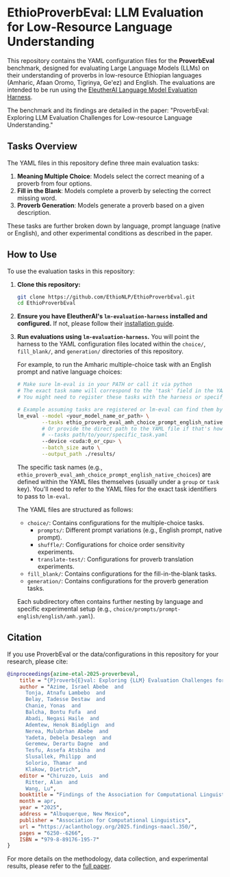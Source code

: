 # EthioProverbEval: LLM Evaluation for Low-Resource Language Understanding

This repository contains the YAML configuration files for the **ProverbEval** benchmark, designed for evaluating Large Language Models (LLMs) on their understanding of proverbs in low-resource Ethiopian languages (Amharic, Afaan Oromo, Tigrinya, Ge'ez) and English. The evaluations are intended to be run using the [EleutherAI Language Model Evaluation Harness](https://github.com/EleutherAI/lm-evaluation-harness).

The benchmark and its findings are detailed in the paper: "ProverbEval: Exploring LLM Evaluation Challenges for Low-resource Language Understanding."

## Tasks Overview

The YAML files in this repository define three main evaluation tasks:
1.  **Meaning Multiple Choice**: Models select the correct meaning of a proverb from four options.
2.  **Fill in the Blank**: Models complete a proverb by selecting the correct missing word.
3.  **Proverb Generation**: Models generate a proverb based on a given description.

These tasks are further broken down by language, prompt language (native or English), and other experimental conditions as described in the paper.

## How to Use

To use the evaluation tasks in this repository:

1.  **Clone this repository:**
    ```bash
    git clone https://github.com/EthioNLP/EthioProverbEval.git
    cd EthioProverbEval
    ```

2.  **Ensure you have EleutherAI's `lm-evaluation-harness` installed and configured.** If not, please follow their [installation guide](https://github.com/EleutherAI/lm-evaluation-harness#installation).

3.  **Run evaluations using `lm-evaluation-harness`.**
    You will point the harness to the YAML configuration files located within the `choice/`, `fill_blank/`, and `generation/` directories of this repository.

    For example, to run the Amharic multiple-choice task with an English prompt and native language choices:
    ```bash
    # Make sure lm-eval is in your PATH or call it via python
    # The exact task name will correspond to the 'task' field in the YAML file.
    # You might need to register these tasks with the harness or specify the path to the YAML.

    # Example assuming tasks are registered or lm-eval can find them by path:
    lm_eval --model <your_model_name_or_path> \
            --tasks ethio_proverb_eval_amh_choice_prompt_english_native_choices # Adjust task name based on YAML
            # Or provide the direct path to the YAML file if that's how your harness is set up
            # --tasks path/to/your/specific_task.yaml 
            --device <cuda:0_or_cpu> \
            --batch_size auto \
            --output_path ./results/
    ```
    The specific task names (e.g., `ethio_proverb_eval_amh_choice_prompt_english_native_choices`) are defined within the YAML files themselves (usually under a `group` or `task` key). You'll need to refer to the YAML files for the exact task identifiers to pass to `lm-eval`.

    The YAML files are structured as follows:
    *   `choice/`: Contains configurations for the multiple-choice tasks.
        *   `prompts/`: Different prompt variations (e.g., English prompt, native prompt).
        *   `shuffle/`: Configurations for choice order sensitivity experiments.
        *   `translate-test/`: Configurations for proverb translation experiments.
    *   `fill_blank/`: Contains configurations for the fill-in-the-blank tasks.
    *   `generation/`: Contains configurations for the proverb generation tasks.

    Each subdirectory often contains further nesting by language and specific experimental setup (e.g., `choice/prompts/prompt-english/english/amh.yaml`).

## Citation

If you use ProverbEval or the data/configurations in this repository for your research, please cite:

```bibtex
@inproceedings{azime-etal-2025-proverbeval,
    title = "{P}roverb{E}val: Exploring {LLM} Evaluation Challenges for Low-resource Language Understanding",
    author = "Azime, Israel Abebe  and
      Tonja, Atnafu Lambebo  and
      Belay, Tadesse Destaw  and
      Chanie, Yonas  and
      Balcha, Bontu Fufa  and
      Abadi, Negasi Haile  and
      Ademtew, Henok Biadglign  and
      Nerea, Mulubrhan Abebe  and
      Yadeta, Debela Desalegn  and
      Geremew, Derartu Dagne  and
      Tesfu, Assefa Atsbiha  and
      Slusallek, Philipp  and
      Solorio, Thamar  and
      Klakow, Dietrich",
    editor = "Chiruzzo, Luis  and
      Ritter, Alan  and
      Wang, Lu",
    booktitle = "Findings of the Association for Computational Linguistics: NAACL 2025",
    month = apr,
    year = "2025",
    address = "Albuquerque, New Mexico",
    publisher = "Association for Computational Linguistics",
    url = "https://aclanthology.org/2025.findings-naacl.350/",
    pages = "6250--6266",
    ISBN = "979-8-89176-195-7"
}
```

For more details on the methodology, data collection, and experimental results, please refer to the [full paper](paper/2411.05049v3.pdf).
